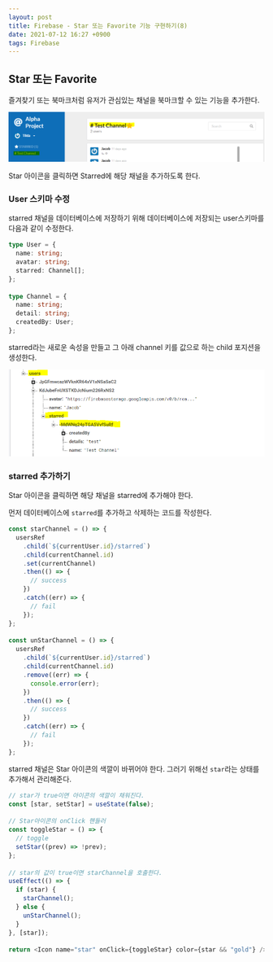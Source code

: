 ```yaml
---
layout: post
title: Firebase - Star 또는 Favorite 기능 구현하기(8)
date: 2021-07-12 16:27 +0900
tags: Firebase
---
```


## Star 또는 Favorite

즐겨찾기 또는 북마크처럼 유저가 관심있는 채널을 북마크할 수 있는 기능을 추가한다.

![star1](/assets/image/star1.PNG)

Star 아이콘을 클릭하면 Starred에 해당 채널을 추가하도록 한다.

### User 스키마 수정

starred 채널을 데이터베이스에 저장하기 위해 데이터베이스에 저장되는 user스키마를 다음과 같이 수정한다.

```ts
type User = {
  name: string;
  avatar: string;
  starred: Channel[];
};

type Channel = {
  name: string;
  detail: string;
  createdBy: User;
};
```

starred라는 새로운 속성을 만들고 그 아래 channel 키를 값으로 하는 child 포지션을 생성한다.

![star2](/assets/image/star2.PNG)

### starred 추가하기

Star 아이콘을 클릭하면 해당 채널을 starred에 추가해야 한다.

먼저 데이터베이스에 `starred`를 추가하고 삭제하는 코드를 작성한다.

```js
const starChannel = () => {
  usersRef
    .child(`${currentUser.id}/starred`)
    .child(currentChannel.id)
    .set(currentChannel)
    .then(() => {
      // success
    })
    .catch((err) => {
      // fail
    });
};

const unStarChannel = () => {
  usersRef
    .child(`${currentUser.id}/starred`)
    .child(currentChannel.id)
    .remove((err) => {
      console.error(err);
    })
    .then(() => {
      // success
    })
    .catch((err) => {
      // fail
    });
};
```

starred 채널은 Star 아이콘의 색깔이 바뀌어야 한다. 그러기 위해선 `star`라는 상태를 추가해서 관리해준다.

```js
// star가 true이면 아이콘의 색깔이 채워진다.
const [star, setStar] = useState(false);

// Star아이콘의 onClick 핸들러
const toggleStar = () => {
  // toggle
  setStar((prev) => !prev);
};

// star의 값이 true이면 starChannel을 호출한다.
useEffect(() => {
  if (star) {
    starChannel();
  } else {
    unStarChannel();
  }
}, [star]);

return <Icon name="star" onClick={toggleStar} color={star && "gold"} />;
```
